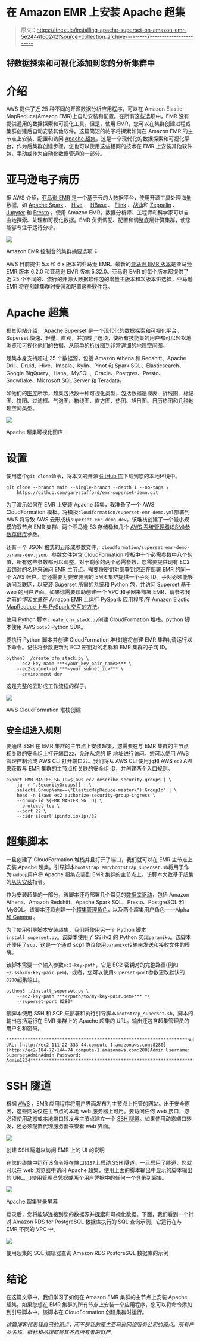 # 在 Amazon EMR 上安装 Apache 超集

> 原文：<https://itnext.io/installing-apache-superset-on-amazon-emr-5e2444f6d242?source=collection_archive---------7----------------------->

## 将数据探索和可视化添加到您的分析集群中

# 介绍

AWS 提供了近 25 种不同的开源数据分析应用程序，可以在 Amazon Elastic MapReduce(Amazon EMR)上自动安装和配置。在所有这些选项中，EMR 没有提供通用的数据探索和可视化工具。但是，使用 EMR，您可以在集群创建过程或集群创建后自动安装其他软件。这篇简短的帖子将探索如何在 Amazon EMR 的主节点上安装、配置和访问 [Apache 超集](https://superset.apache.org/)，这是一个现代化的数据探索和可视化平台，作为后集群创建步骤。您也可以使用这些相同的技术在 EMR 上安装其他软件包，手动或作为自动化数据管道的一部分。

# 亚马逊电子病历

据 AWS 介绍，[亚马逊 EMR](https://aws.amazon.com/emr) 是一个基于云的大数据平台，使用开源工具处理海量数据，如 [Apache Spark](https://aws.amazon.com/emr/features/spark/) 、 [Hive](https://aws.amazon.com/emr/features/hive/) 、 [HBase](https://aws.amazon.com/emr/features/hbase/) 、 [Flink](https://aws.amazon.com/blogs/big-data/use-apache-flink-on-amazon-emr/) 、[胡迪](https://aws.amazon.com/emr/features/hudi/)和 [Zeppelin](https://zeppelin.apache.org/) 、 [Jupyter](https://jupyter.org/) 和 [Presto](https://aws.amazon.com/emr/features/presto/) 。使用 Amazon EMR，数据分析师、工程师和科学家可以自由地探索、处理和可视化数据。EMR 负责调配、配置和调整底层计算集群，使您能够专注于运行分析。

![](img/f0b5527ef64f9722b226d9533ff40874.png)

Amazon EMR 控制台的集群摘要选项卡

AWS 目前提供 5.x 和 6.x 版本的亚马逊 EMR。最新的[亚马逊 EMR 版本](https://docs.aws.amazon.com/emr/latest/ReleaseGuide/emr-release-components.html)是亚马逊 EMR 版本 6.2.0 和亚马逊 EMR 版本 5.32.0。亚马逊 EMR 的每个版本都提供了近 25 个不同的、流行的开源大数据软件包的增量主版本和次版本供选择，亚马逊 EMR 将在创建集群时安装和配置这些软件包。

# Apache 超集

据其网站介绍， [Apache Superset](https://superset.apache.org/) 是一个现代化的数据探索和可视化平台。Superset 快速、轻量、直观，并加载了选项，使所有技能集的用户都可以轻松地浏览和可视化他们的数据，从简单的折线图到非常详细的地理空间图。

超集本身支持超过 25 个数据源，包括 Amazon Athena 和 Redshift、Apache Drill、Druid、Hive、Impala、Kylin、Pinot 和 Spark SQL、Elasticsearch、Google BigQuery、Hana、MySQL、Oracle、Postgres、Presto、Snowflake、Microsoft SQL Server 和 Teradata。

如他们的[图库](https://superset.apache.org/gallery)所示，超集包括数十种可视化类型，包括数据透视表、折线图、标记图、饼图、过滤框、气泡图、箱线图、直方图、热图、旭日图、日历热图和几种地理空间类型。

![](img/839e5f6399bcb84335abffa5f2b085e8.png)

Apache 超集可视化图库

# 设置

使用这个`git clone`命令，将本文的开源 [GitHub 库](https://github.com/garystafford/emr-superset-demo)下载到您的本地环境中。

```
git clone --branch main --single-branch --depth 1 --no-tags \
    https://github.com/garystafford/emr-superset-demo.git
```

为了演示如何在 EMR 上安装 Apache 超集，我准备了一个 AWS CloudFormation 模板。将模板`cloudformation/superset-emr-demo.yml`部署到 AWS 将导致 AWS 云形成栈`superset-emr-demo-dev`。该堆栈创建了一个最小规模的双节点 EMR 集群、两个亚马逊 S3 存储桶和几个 [AWS 系统管理器(SSM)参数存储库](https://docs.aws.amazon.com/systems-manager/latest/userguide/systems-manager-parameter-store.html)参数。

还有一个 JSON 格式的云形成参数文件，`cloudformation/superset-emr-demo-params-dev.json`。参数文件包含 CloudFormation 模板中十个必需参数中八个的值，所有这些参数都可以调整。对于剩余的两个必需参数，您需要提供现有 EC2 密钥对的名称来访问 EMR 主节点。需要将密钥对部署到您正在部署 EMR 的同一个 AWS 帐户。您还需要为要安装到的 EMR 集群提供一个子网 ID。子网必须能够访问互联网，以安装 Superset 所需的系统和 Python 包，并访问 Superset 基于 web 的用户界面。如果你需要帮助创建一个 VPC 和子网来部署 EMR，请参考我之前的博客文章[在 Amazon EMR 上运行 PySpark 应用程序:在 Amazon Elastic MapReduce 上与 PySpark 交互的方法](https://link.medium.com/q5jJdiO08bb)。

使用 Python 脚本`create_cfn_stack.py`创建 CloudFormation 堆栈。python 脚本使用 AWS `boto3` Python SDK。

要执行 Python 脚本并创建 CloudFormation 堆栈(这将创建 EMR 集群),请运行以下命令。记住将参数更新为 EC2 密钥对的名称和 EMR 集群的子网 ID。

```
python3 ./create_cfn_stack.py \
    --ec2-key-name ***<your_key_pair_name>*** \
    --ec2-subnet-id ***<your_subnet_id>*** \
    --environment dev
```

这是完整的云形成工作流程的样子。

![](img/d766f6de0c7ea6f9655486e5902ad662.png)

AWS CloudFormation 堆栈创建

## 安全组进入规则

要通过 SSH 在 EMR 集群的主节点上安装超集，您需要在与 EMR 集群的主节点相关联的安全组上打开端口`22`，允许从您的 IP 地址进行访问。您可以使用 AWS 管理控制台或 AWS CLI 打开端口`22`。我们将从 AWS CLI 使用`jq`和 AWS `ec2` API 来获取与 EMR 集群的主节点相关联的安全组 ID，并创建两个入口规则。

```
export EMR_MASTER_SG_ID=$(aws ec2 describe-security-groups | \
    jq -r ".SecurityGroups[] | \
    select(.GroupName==\"ElasticMapReduce-master\").GroupId" | \
    head -n 1)aws ec2 authorize-security-group-ingress \
    --group-id ${EMR_MASTER_SG_ID} \
    --protocol tcp \
    --port 22 \
    --cidr $(curl ipinfo.io/ip)/32
```

# 超集脚本

一旦创建了 CloudFormation 堆栈并且打开了端口，我们就可以在 EMR 主节点上安装 Apache 超集。引导脚本`bootstrap_emr/bootstrap_superset.sh`将用于作为`hadoop`用户将 Apache 超集安装到 EMR 集群的主节点上。该脚本大致基于超集的[从头安装](https://superset.apache.org/docs/installation/installing-superset-from-scratch)指令。

作为安装超集的一部分，该脚本还将部署几个常见的[数据库驱动](https://superset.apache.org/docs/databases/installing-database-drivers)，包括 Amazon Athena、Amazon Redshift、Apache Spark SQL、Presto、PostgreSQL 和 MySQL。该脚本还将创建一个[超集管理角色](https://apache-superset.readthedocs.io/en/0.28.1/security.html#admin)，以及两个超集用户角色——Alpha[和 Gamma](https://apache-superset.readthedocs.io/en/0.28.1/security.html#alpha) 。

为了使用引导脚本安装超集，我们将使用另一个 Python 脚本`install_superset.py`。该脚本使用了 SSHv2 的 Python 实现`paramiko`。该脚本还使用了`scp`，这是一个通过 scp1 协议使用`paramiko`传输来发送和接收文件的模块。

该脚本需要一个输入参数`ec2-key-path`，它是 EC2 密钥对的完整路径(例如`~/.ssh/my-key-pair.pem`)。或者，您可以使用`superset-port`参数更改默认的`8280`超集端口。

```
python3 ./install_superset.py \
    --ec2-key-path ***</path/to/my-key-pair.pem>*** *\
    --superset-port 8280*
```

该脚本使用 SSH 和 SCP 来部署和执行引导脚本`bootstrap_superset.sh`。脚本的输出包括运行在 EMR 集群上的 Apache 超集的 URL。输出还包含超集管理员的用户名和密码。

```
********************************************************************Superset URL: [http://ec2-111-22-333-44.compute-1.amazonaws.com:8280](http://ec2-184-72-144-74.compute-1.amazonaws.com:280)Admin Username: SupersetAdminAdmin Password: Admin1234********************************************************************
```

# SSH 隧道

根据 [AWS](https://docs.aws.amazon.com/emr/latest/ManagementGuide/emr-web-interfaces.html) ，EMR 应用程序将用户界面发布为主节点上托管的网站。出于安全原因，这些网站仅在主节点的本地 web 服务器上可用。要访问任何 web 接口，您必须使用动态或本地端口转发与主节点建立一个 [SSH 隧道](https://en.wikipedia.org/wiki/Tunneling_protocol)。如果使用动态端口转发，还必须配置代理服务器来查看 web 界面。

![](img/c1b3a9a2dc177afac72e94e929eb1e13.png)

创建 SSH 隧道以访问 EMR 上的 UI 的说明

在您的终端中运行该命令将在端口`8157`上启动 SSH 隧道。一旦启用了隧道，您就可以在 web 浏览器中访问 Apache 超集，使用上面的脚本输出中显示的脚本输出的 URL[。](http://ec2-111-22-333-44.compute-1.amazonaws.com:8280).)使用管理员凭据或两个用户凭据中的任何一个登录到超集。

![](img/080092c2cf947005aafca267696fdcba.png)

Apache 超集登录屏幕

登录后，您将能够连接到您的数据源并[探索](https://superset.apache.org/docs/creating-charts-dashboards/exploring-data)和可视化数据。下面，我们看到一个针对 Amazon RDS for PostgreSQL 数据库执行的 SQL 查询示例，它运行在与 EMR 不同的 VPC 中。

![](img/9ceabca9504fc630b90d534974378e26.png)

使用超集的 SQL 编辑器查询 Amazon RDS PostgreSQL 数据库的示例

# 结论

在这篇文章中，我们学习了如何在 Amazon EMR 集群的主节点上安装 Apache 超集。如果您想在 EMR 集群的所有节点上安装一个应用程序，您可以将命令添加到引导脚本中，该脚本在 CloudFormation 创建集群时运行。

*这篇博客代表我自己的观点，而不是我的雇主亚马逊网络服务公司的观点。所有产品名称、徽标和品牌都是其各自所有者的财产。*
